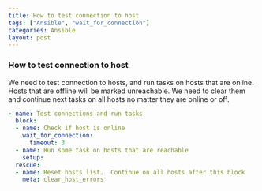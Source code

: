 ```yaml
---
title: How to test connection to host
tags: ["Ansible", "wait_for_connection"]
categories: Ansible
layout: post
---
```

### How to test connection to host

We need to test connection to hosts, and run tasks on hosts that are online.  Hosts that are offline will be marked unreachable.  We need to clear them and continue next tasks on all hosts no matter they are online or off.

```yaml
- name: Test connections and run tasks
  block:
  - name: Check if host is online
    wait_for_connection:
      timeout: 3
  - name: Run some task on hosts that are reachable
    setup:
  rescue:
  - name: Reset hosts list.  Continue on all hosts after this block
    meta: clear_host_errors
```